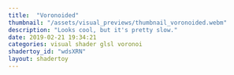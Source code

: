 ```yaml
---
title:  "Voronoided"
thumbnail: "/assets/visual_previews/thumbnail_voronoided.webm"
description: "Looks cool, but it's pretty slow."
date: 2019-02-21 19:34:21
categories: visual shader glsl voronoi
shadertoy_id: "wdsXRN" 
layout: shadertoy
---
```

